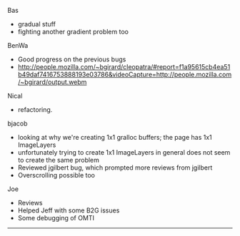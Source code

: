 Bas
* gradual stuff
* fighting another gradient problem too

BenWa
* Good progress on the previous bugs
* http://people.mozilla.com/~bgirard/cleopatra/#report=f1a95615cb4ea51b49daf7416753888193e03786&videoCapture=http://people.mozilla.com/~bgirard/output.webm

Nical
* refactoring.

bjacob
* looking at why we're creating 1x1 gralloc buffers; the page has 1x1 ImageLayers
* unfortunately trying to create 1x1 ImageLayers in general does not seem to create the same problem
* Reviewed jgilbert bug, which prompted more reviews from jgilbert
* Overscrolling possible too

Joe
* Reviews
* Helped Jeff with some B2G issues
* Some debugging of OMTI

________________


